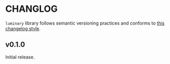 # CHANGLOG

`luminary` library follows semantic versioning practices and conforms to [this changelog style](http://keepachangelog.com/en/0.3.0/).

## v0.1.0
Initial release.
